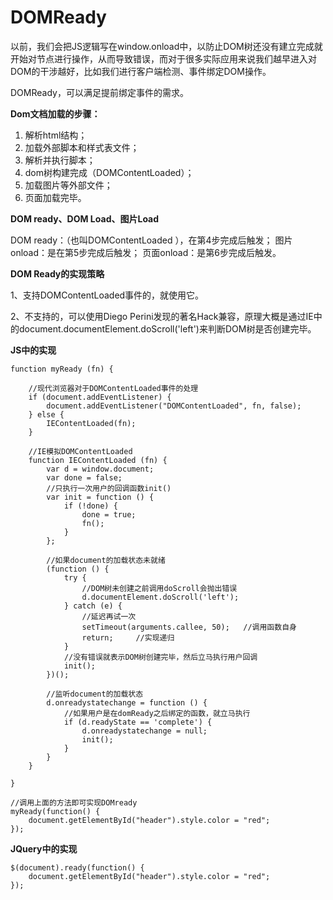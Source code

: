 # DOMReady

以前，我们会把JS逻辑写在window.onload中，以防止DOM树还没有建立完成就开始对节点进行操作，从而导致错误，而对于很多实际应用来说我们越早进入对DOM的干涉越好，比如我们进行客户端检测、事件绑定DOM操作。

DOMReady，可以满足提前绑定事件的需求。

**Dom文档加载的步骤：**

1. 解析html结构；
2. 加载外部脚本和样式表文件；
3. 解析并执行脚本；
4. dom树构建完成（DOMContentLoaded）；
5. 加载图片等外部文件；
6. 页面加载完毕。

**DOM ready、DOM Load、图片Load**

DOM ready：（也叫DOMContentLoaded ），在第4步完成后触发；
图片onload：是在第5步完成后触发；
页面onload：是第6步完成后触发。

**DOM Ready的实现策略**

1、支持DOMContentLoaded事件的，就使用它。

2、不支持的，可以使用Diego Perini发现的著名Hack兼容，原理大概是通过IE中的document.documentElement.doScroll('left')来判断DOM树是否创建完毕。



**JS中的实现**

```
function myReady (fn) {

    //现代浏览器对于DOMContentLoaded事件的处理
    if (document.addEventListener) {
        document.addEventListener("DOMContentLoaded", fn, false);
    } else {
        IEContentLoaded(fn);
    }

    //IE模拟DOMContentLoaded
    function IEContentLoaded (fn) {
        var d = window.document;
        var done = false;
        //只执行一次用户的回调函数init()
        var init = function () {
            if (!done) {
                done = true;
                fn();
            }
        };

    	//如果document的加载状态未就绪
    	(function () {
    		try {
    			//DOM树未创建之前调用doScroll会抛出错误
    			d.documentElement.doScroll('left');
    		} catch (e) {
    			//延迟再试一次
    			setTimeout(arguments.callee, 50);	//调用函数自身
    			return;		//实现递归
    		}
    		//没有错误就表示DOM树创建完毕，然后立马执行用户回调
    		init();
    	})();
    	
    	//监听document的加载状态
    	d.onreadystatechange = function () {
    		//如果用户是在domReady之后绑定的函数，就立马执行
    		if (d.readyState == 'complete') {
    			d.onreadystatechange = null;
    			init();
    		}
    	}	
    }

}

//调用上面的方法即可实现DOMready
myReady(function() {
    document.getElementById("header").style.color = "red";
});
```



**JQuery中的实现**

```
$(document).ready(function() {
	document.getElementById("header").style.color = "red";
});
```


